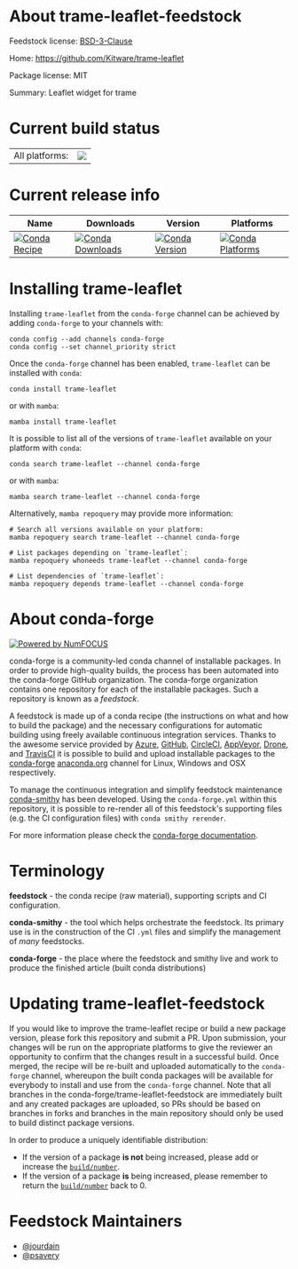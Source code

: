 About trame-leaflet-feedstock
=============================

Feedstock license: [BSD-3-Clause](https://github.com/conda-forge/trame-leaflet-feedstock/blob/main/LICENSE.txt)

Home: https://github.com/Kitware/trame-leaflet

Package license: MIT

Summary: Leaflet widget for trame

Current build status
====================


<table><tr><td>All platforms:</td>
    <td>
      <a href="https://dev.azure.com/conda-forge/feedstock-builds/_build/latest?definitionId=21219&branchName=main">
        <img src="https://dev.azure.com/conda-forge/feedstock-builds/_apis/build/status/trame-leaflet-feedstock?branchName=main">
      </a>
    </td>
  </tr>
</table>

Current release info
====================

| Name | Downloads | Version | Platforms |
| --- | --- | --- | --- |
| [![Conda Recipe](https://img.shields.io/badge/recipe-trame--leaflet-green.svg)](https://anaconda.org/conda-forge/trame-leaflet) | [![Conda Downloads](https://img.shields.io/conda/dn/conda-forge/trame-leaflet.svg)](https://anaconda.org/conda-forge/trame-leaflet) | [![Conda Version](https://img.shields.io/conda/vn/conda-forge/trame-leaflet.svg)](https://anaconda.org/conda-forge/trame-leaflet) | [![Conda Platforms](https://img.shields.io/conda/pn/conda-forge/trame-leaflet.svg)](https://anaconda.org/conda-forge/trame-leaflet) |

Installing trame-leaflet
========================

Installing `trame-leaflet` from the `conda-forge` channel can be achieved by adding `conda-forge` to your channels with:

```
conda config --add channels conda-forge
conda config --set channel_priority strict
```

Once the `conda-forge` channel has been enabled, `trame-leaflet` can be installed with `conda`:

```
conda install trame-leaflet
```

or with `mamba`:

```
mamba install trame-leaflet
```

It is possible to list all of the versions of `trame-leaflet` available on your platform with `conda`:

```
conda search trame-leaflet --channel conda-forge
```

or with `mamba`:

```
mamba search trame-leaflet --channel conda-forge
```

Alternatively, `mamba repoquery` may provide more information:

```
# Search all versions available on your platform:
mamba repoquery search trame-leaflet --channel conda-forge

# List packages depending on `trame-leaflet`:
mamba repoquery whoneeds trame-leaflet --channel conda-forge

# List dependencies of `trame-leaflet`:
mamba repoquery depends trame-leaflet --channel conda-forge
```


About conda-forge
=================

[![Powered by
NumFOCUS](https://img.shields.io/badge/powered%20by-NumFOCUS-orange.svg?style=flat&colorA=E1523D&colorB=007D8A)](https://numfocus.org)

conda-forge is a community-led conda channel of installable packages.
In order to provide high-quality builds, the process has been automated into the
conda-forge GitHub organization. The conda-forge organization contains one repository
for each of the installable packages. Such a repository is known as a *feedstock*.

A feedstock is made up of a conda recipe (the instructions on what and how to build
the package) and the necessary configurations for automatic building using freely
available continuous integration services. Thanks to the awesome service provided by
[Azure](https://azure.microsoft.com/en-us/services/devops/), [GitHub](https://github.com/),
[CircleCI](https://circleci.com/), [AppVeyor](https://www.appveyor.com/),
[Drone](https://cloud.drone.io/welcome), and [TravisCI](https://travis-ci.com/)
it is possible to build and upload installable packages to the
[conda-forge](https://anaconda.org/conda-forge) [anaconda.org](https://anaconda.org/)
channel for Linux, Windows and OSX respectively.

To manage the continuous integration and simplify feedstock maintenance
[conda-smithy](https://github.com/conda-forge/conda-smithy) has been developed.
Using the ``conda-forge.yml`` within this repository, it is possible to re-render all of
this feedstock's supporting files (e.g. the CI configuration files) with ``conda smithy rerender``.

For more information please check the [conda-forge documentation](https://conda-forge.org/docs/).

Terminology
===========

**feedstock** - the conda recipe (raw material), supporting scripts and CI configuration.

**conda-smithy** - the tool which helps orchestrate the feedstock.
                   Its primary use is in the construction of the CI ``.yml`` files
                   and simplify the management of *many* feedstocks.

**conda-forge** - the place where the feedstock and smithy live and work to
                  produce the finished article (built conda distributions)


Updating trame-leaflet-feedstock
================================

If you would like to improve the trame-leaflet recipe or build a new
package version, please fork this repository and submit a PR. Upon submission,
your changes will be run on the appropriate platforms to give the reviewer an
opportunity to confirm that the changes result in a successful build. Once
merged, the recipe will be re-built and uploaded automatically to the
`conda-forge` channel, whereupon the built conda packages will be available for
everybody to install and use from the `conda-forge` channel.
Note that all branches in the conda-forge/trame-leaflet-feedstock are
immediately built and any created packages are uploaded, so PRs should be based
on branches in forks and branches in the main repository should only be used to
build distinct package versions.

In order to produce a uniquely identifiable distribution:
 * If the version of a package **is not** being increased, please add or increase
   the [``build/number``](https://docs.conda.io/projects/conda-build/en/latest/resources/define-metadata.html#build-number-and-string).
 * If the version of a package **is** being increased, please remember to return
   the [``build/number``](https://docs.conda.io/projects/conda-build/en/latest/resources/define-metadata.html#build-number-and-string)
   back to 0.

Feedstock Maintainers
=====================

* [@jourdain](https://github.com/jourdain/)
* [@psavery](https://github.com/psavery/)

